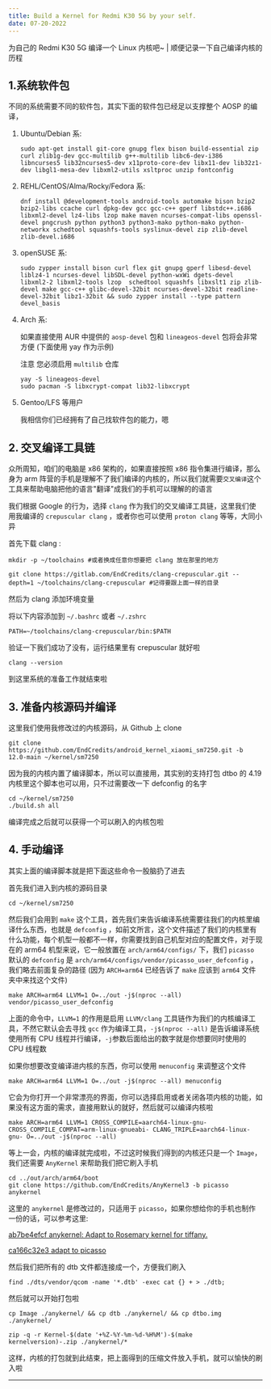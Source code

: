 ```yaml
---
title: Build a Kernel for Redmi K30 5G by your self.
date: 07-20-2022
---
```


为自己的 Redmi K30 5G 编译一个 Linux 内核吧~ | 顺便记录一下自己编译内核的历程

<!-- More -->

## 1.系统软件包

不同的系统需要不同的软件包，其实下面的软件包已经足以支撑整个 AOSP 的编译，

1. Ubuntu/Debian 系:

    ```
    sudo apt-get install git-core gnupg flex bison build-essential zip curl zlib1g-dev gcc-multilib g++-multilib libc6-dev-i386 libncurses5 lib32ncurses5-dev x11proto-core-dev libx11-dev lib32z1-dev libgl1-mesa-dev libxml2-utils xsltproc unzip fontconfig
    ```

2. REHL/CentOS/Alma/Rocky/Fedora 系:

    ```
    dnf install @development-tools android-tools automake bison bzip2 bzip2-libs ccache curl dpkg-dev gcc gcc-c++ gperf libstdc++.i686 libxml2-devel lz4-libs lzop make maven ncurses-compat-libs openssl-devel pngcrush python python3 python3-mako python-mako python-networkx schedtool squashfs-tools syslinux-devel zip zlib-devel zlib-devel.i686 
    ```

3. openSUSE 系:

    ```
    sudo zypper install bison curl flex git gnupg gperf libesd-devel liblz4-1 ncurses-devel libSDL-devel python-wxWi dgets-devel libxml2-2 libxml2-tools lzop  schedtool squashfs libxslt1 zip zlib-devel make gcc-c++ glibc-devel-32bit ncurses-devel-32bit readline-devel-32bit libz1-32bit && sudo zypper install --type pattern devel_basis
    ```

4. Arch 系:

    如果直接使用 AUR 中提供的 ```aosp-devel``` 包和 ```lineageos-devel``` 包将会非常方便 (下面使用 yay 作为示例)

    注意 您必须启用 ```multilib``` 仓库

    ```
    yay -S lineageos-devel
    sudo pacman -S libxcrypt-compat lib32-libxcrypt
    ```

5. Gentoo/LFS 等用户
    
    我相信你们已经拥有了自己找软件包的能力，嗯

## 2. 交叉编译工具链

众所周知，咱们的电脑是 x86 架构的，如果直接按照 x86 指令集进行编译，那么身为 arm 阵营的手机是理解不了我们编译的内核的，所以我们就需要```交叉编译```这个工具来帮助电脑把他的语言"翻译"成我们的手机可以理解的的语言

我们根据 Google 的行为，选择 ```clang``` 作为我们的交叉编译工具链，这里我们使用我编译的 ```crepuscular clang``` ，或者你也可以使用 ```proton clang``` 等等，大同小异

首先下载 clang :

```
mkdir -p ~/toolchains #或者换成任意你想要把 clang 放在那里的地方

git clone https://gitlab.com/EndCredits/clang-crepuscular.git --depth=1 ~/toolchains/clang-crepuscular #记得要跟上面一样的目录
```

然后为 clang 添加环境变量

将以下内容添加到 ```~/.bashrc``` 或者 ```~/.zshrc```

```
PATH=~/toolchains/clang-crepuscular/bin:$PATH
```

验证一下我们成功了没有，运行结果里有 crepuscular 就好啦

```
clang --version
```

到这里系统的准备工作就结束啦


## 3. 准备内核源码并编译

这里我们使用我修改过的内核源码，从 Github 上 clone

```
git clone https://github.com/EndCredits/android_kernel_xiaomi_sm7250.git -b 12.0-main ~/kernel/sm7250
```

因为我的内核内置了编译脚本，所以可以直接用，其实别的支持打包 dtbo 的 4.19 内核里这个脚本也可以用，只不过需要改一下 defconfig 的名字

```
cd ~/kernel/sm7250
./build.sh all
```

编译完成之后就可以获得一个可以刷入的内核包啦

## 4. 手动编译

其实上面的编译脚本就是把下面这些命令一股脑扔了进去

首先我们进入到内核的源码目录

```
cd ~/kernel/sm7250
```

然后我们会用到 ```make``` 这个工具，首先我们来告诉编译系统需要往我们的内核里编译什么东西，也就是 ```defconfig``` ，如前文所言，这个文件描述了我们的内核里有什么功能，每个机型一般都不一样，你需要找到自己机型对应的配置文件，对于现在的 arm64 机型来说，它一般放置在 ```arch/arm64/configs/``` 下，我们 ```picasso``` 默认的 ```defconfig``` 是 ```arch/arm64/configs/vendor/picasso_user_defconfig``` ，我们略去前面复杂的路径 (因为 ```ARCH=arm64``` 已经告诉了 ```make``` 应该到 ```arm64``` 文件夹中来找这个文件)

```
make ARCH=arm64 LLVM=1 O=../out -j$(nproc --all) vendor/picasso_user_defconfig
```

上面的命令中，```LLVM=1``` 的作用是启用 ```LLVM/clang``` 工具链作为我们的内核编译工具，不然它默认会去寻找 ```gcc``` 作为编译工具，```-j$(nproc --all)``` 是告诉编译系统使用所有 CPU 线程并行编译，```-j```参数后面给出的数字就是你想要同时使用的 CPU 线程数

如果你想要改变编译进内核的东西，你可以使用 ```menuconfig``` 来调整这个文件

```
make ARCH=arm64 LLVM=1 O=../out -j$(nproc --all) menuconfig
```

它会为你打开一个非常漂亮的界面，你可以选择启用或者关闭各项内核的功能，如果没有这方面的需求，直接用默认的就好，然后就可以编译内核啦

```
make ARCH=arm64 LLVM=1 CROSS_COMPILE=aarch64-linux-gnu- CROSS_COMPILE_COMPAT=arm-linux-gnueabi- CLANG_TRIPLE=aarch64-linux-gnu- O=../out -j$(nproc --all)
```

等上一会，内核的编译就完成啦，不过这时候我们得到的内核还只是一个 ```Image```，我们还需要 ```AnyKernel``` 来帮助我们把它刷入手机

```
cd ../out/arch/arm64/boot
git clone https://github.com/EndCredits/AnyKernel3 -b picasso anykernel
```

这里的 ```anykernel``` 是修改过的，只适用于 ```picasso```，如果你想给你的手机也制作一份的话，可以参考这里: 

[ab7be4efcf     anykernel: Adapt to Rosemary kernel for tiffany.](https://github.com/EndCredits/AnyKernel3/commit/ab7be4efcf3b4d11ec33728501d361f63823d393)

[ca166c32e3     adapt to picasso](https://github.com/EndCredits/AnyKernel3/commit/ca166c32e3b98990b4747c446a7252ca6d760460)

然后我们把所有的 dtb 文件都连接成一个，方便我们刷入

```
find ./dts/vendor/qcom -name '*.dtb' -exec cat {} + > ./dtb;
```

然后就可以开始打包啦

```
cp Image ./anykernel/ && cp dtb ./anykernel/ && cp dtbo.img ./anykernel/

zip -q -r Kernel-$(date '+%Z-%Y-%m-%d-%H%M')-$(make kernelversion)-.zip ./anykernel/*
```

这样，内核的打包就到此结束，把上面得到的压缩文件放入手机，就可以愉快的刷入啦

---
